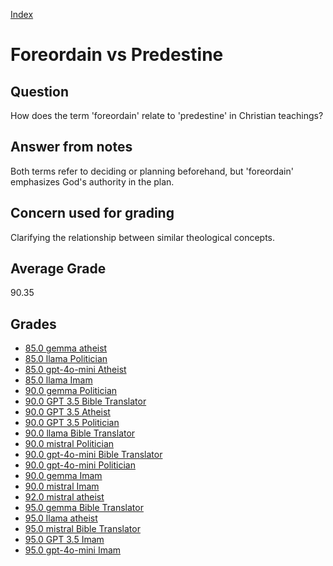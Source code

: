 
[Index](../index.md)
# Foreordain vs Predestine
## Question
How does the term 'foreordain' relate to 'predestine' in Christian teachings?

## Answer from notes
Both terms refer to deciding or planning beforehand, but 'foreordain' emphasizes God's authority in the plan.

## Concern used for grading
Clarifying the relationship between similar theological concepts.

## Average Grade
90.35

## Grades
 * [85.0 gemma atheist](../answers/gemma_atheist/Foreordain_vs_Predestine.md)
 * [85.0 llama Politician](../answers/llama_Politician/Foreordain_vs_Predestine.md)
 * [85.0 gpt-4o-mini Atheist](../answers/gpt-4o-mini_Atheist/Foreordain_vs_Predestine.md)
 * [85.0 llama Imam](../answers/llama_Imam/Foreordain_vs_Predestine.md)
 * [90.0 gemma Politician](../answers/gemma_Politician/Foreordain_vs_Predestine.md)
 * [90.0 GPT 3.5 Bible Translator](../answers/GPT_3.5_Bible_Translator/Foreordain_vs_Predestine.md)
 * [90.0 GPT 3.5 Atheist](../answers/GPT_3.5_Atheist/Foreordain_vs_Predestine.md)
 * [90.0 GPT 3.5 Politician](../answers/GPT_3.5_Politician/Foreordain_vs_Predestine.md)
 * [90.0 llama Bible Translator](../answers/llama_Bible_Translator/Foreordain_vs_Predestine.md)
 * [90.0 mistral Politician](../answers/mistral_Politician/Foreordain_vs_Predestine.md)
 * [90.0 gpt-4o-mini Bible Translator](../answers/gpt-4o-mini_Bible_Translator/Foreordain_vs_Predestine.md)
 * [90.0 gpt-4o-mini Politician](../answers/gpt-4o-mini_Politician/Foreordain_vs_Predestine.md)
 * [90.0 gemma Imam](../answers/gemma_Imam/Foreordain_vs_Predestine.md)
 * [90.0 mistral Imam](../answers/mistral_Imam/Foreordain_vs_Predestine.md)
 * [92.0 mistral atheist](../answers/mistral_atheist/Foreordain_vs_Predestine.md)
 * [95.0 gemma Bible Translator](../answers/gemma_Bible_Translator/Foreordain_vs_Predestine.md)
 * [95.0 llama atheist](../answers/llama_atheist/Foreordain_vs_Predestine.md)
 * [95.0 mistral Bible Translator](../answers/mistral_Bible_Translator/Foreordain_vs_Predestine.md)
 * [95.0 GPT 3.5 Imam](../answers/GPT_3.5_Imam/Foreordain_vs_Predestine.md)
 * [95.0 gpt-4o-mini Imam](../answers/gpt-4o-mini_Imam/Foreordain_vs_Predestine.md)

